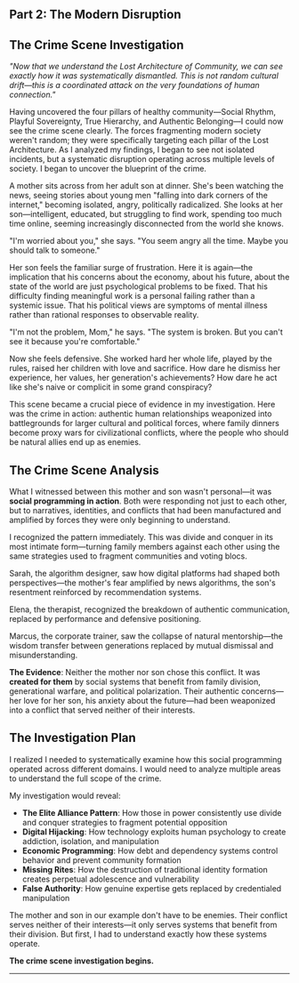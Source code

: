 ## Part 2: The Modern Disruption
## The Crime Scene Investigation

*"Now that we understand the Lost Architecture of Community, we can see exactly how it was systematically dismantled. This is not random cultural drift—this is a coordinated attack on the very foundations of human connection."*

Having uncovered the four pillars of healthy community—Social Rhythm, Playful Sovereignty, True Hierarchy, and Authentic Belonging—I could now see the crime scene clearly. The forces fragmenting modern society weren't random; they were specifically targeting each pillar of the Lost Architecture. As I analyzed my findings, I began to see not isolated incidents, but a systematic disruption operating across multiple levels of society. I began to uncover the blueprint of the crime.

A mother sits across from her adult son at dinner. She's been watching the news, seeing stories about young men "falling into dark corners of the internet," becoming isolated, angry, politically radicalized. She looks at her son—intelligent, educated, but struggling to find work, spending too much time online, seeming increasingly disconnected from the world she knows.

"I'm worried about you," she says. "You seem angry all the time. Maybe you should talk to someone."

Her son feels the familiar surge of frustration. Here it is again—the implication that his concerns about the economy, about his future, about the state of the world are just psychological problems to be fixed. That his difficulty finding meaningful work is a personal failing rather than a systemic issue. That his political views are symptoms of mental illness rather than rational responses to observable reality.

"I'm not the problem, Mom," he says. "The system is broken. But you can't see it because you're comfortable."

Now she feels defensive. She worked hard her whole life, played by the rules, raised her children with love and sacrifice. How dare he dismiss her experience, her values, her generation's achievements? How dare he act like she's naive or complicit in some grand conspiracy?

This scene became a crucial piece of evidence in my investigation. Here was the crime in action: authentic human relationships weaponized into battlegrounds for larger cultural and political forces, where family dinners become proxy wars for civilizational conflicts, where the people who should be natural allies end up as enemies.

## The Crime Scene Analysis

What I witnessed between this mother and son wasn't personal—it was **social programming in action**. Both were responding not just to each other, but to narratives, identities, and conflicts that had been manufactured and amplified by forces they were only beginning to understand.

I recognized the pattern immediately. This was divide and conquer in its most intimate form—turning family members against each other using the same strategies used to fragment communities and voting blocs.

Sarah, the algorithm designer, saw how digital platforms had shaped both perspectives—the mother's fear amplified by news algorithms, the son's resentment reinforced by recommendation systems.

Elena, the therapist, recognized the breakdown of authentic communication, replaced by performance and defensive positioning.

Marcus, the corporate trainer, saw the collapse of natural mentorship—the wisdom transfer between generations replaced by mutual dismissal and misunderstanding.

**The Evidence**: Neither the mother nor son chose this conflict. It was **created for them** by social systems that benefit from family division, generational warfare, and political polarization. Their authentic concerns—her love for her son, his anxiety about the future—had been weaponized into a conflict that served neither of their interests.

## The Investigation Plan

I realized I needed to systematically examine how this social programming operated across different domains. I would need to analyze multiple areas to understand the full scope of the crime.

My investigation would reveal:

- **The Elite Alliance Pattern**: How those in power consistently use divide and conquer strategies to fragment potential opposition
- **Digital Hijacking**: How technology exploits human psychology to create addiction, isolation, and manipulation
- **Economic Programming**: How debt and dependency systems control behavior and prevent community formation
- **Missing Rites**: How the destruction of traditional identity formation creates perpetual adolescence and vulnerability
- **False Authority**: How genuine expertise gets replaced by credentialed manipulation

The mother and son in our example don't have to be enemies. Their conflict serves neither of their interests—it only serves systems that benefit from their division. But first, I had to understand exactly how these systems operate.

**The crime scene investigation begins.**

---

